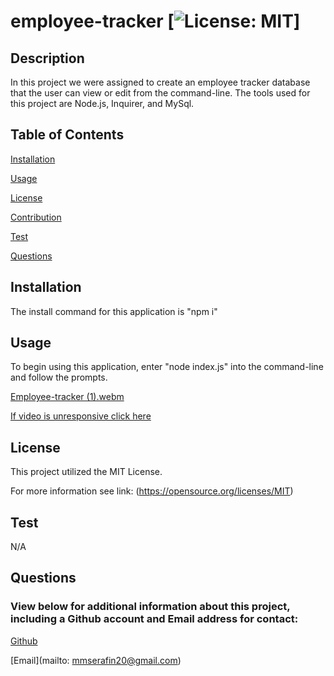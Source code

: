 # employee-tracker [![License: MIT](https://img.shields.io/badge/License-MIT-yellow.svg)]

  ## Description

  In this project we were assigned to create an employee tracker database that the user can view or edit from the command-line. The tools used for this project are Node.js, Inquirer, and MySql.

  
  ## Table of Contents

  [Installation](#installation)

  [Usage](#usage)

  [License](#license)

  [Contribution](#contribution)

  [Test](#test)

  [Questions](#questions)


  ## Installation 

The install command for this application is "npm i"


  ## Usage

  To begin using this application, enter "node index.js" into the command-line and follow the prompts.

[Employee-tracker (1).webm](https://github.com/mserafin20/employee-tracker/assets/125826335/79031893-0afc-4052-a38d-1f90078dfa9a)

  [If video is unresponsive click here](https://drive.google.com/file/d/14UZm6gLmSFy61Wu8AaOPprUOGZY-wE7B/view)


  ## License 

  This project utilized the MIT License. 

  For more information see link: (https://opensource.org/licenses/MIT) 

  
  ## Test

  N/A

  ## Questions

  ### View below for additional information about this project, including a Github account and Email address for contact:

  [Github](https://github.com/mserafin20)

  [Email](mailto: mmserafin20@gmail.com)
